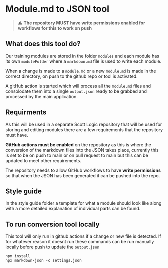 # Module.md to JSON tool

> ⚠️ **The repository MUST have write permissions enabled for workflows for this to work on push**

## What does this tool do?

Our training modules are stored in the folder `modules` and each module has its own `moduleFolder` where a `markdown.md` file is used to write each module.

When a change is made to a `module.md` or a new `module.md` is made in the correct directory, on push to the github repo or tool is activated.

A gitHub action is started which will process all the `module.md` files and consolodate them into a single `output.json` ready to be grabbed and processed by the main application.

## Requirments

As this will be used in a separate Scott Logic repository that will be used for storing and editing modules there are a few requirements that the repository must have.

**GitHub actions must be enabled** on the repository as this is where the conversion of the markdown files into the JSON takes place, currently this is set to be on push to main or on pull request to main but this can be updated to meet other requirements.

The repository needs to allow GitHub workflows to have **write permissions** so that when the JSON has been generated it can be pushed into the repo.

## Style guide

In the style guide folder a template for what a module should look like along with a more detailed explanation of individual parts can be found.

## To run conversion tool locally

This tool will only run in github actions if a change or new file is detected. If for whatever reason it doesnt run these commands can be run manually locally before push to update the `output.json`
<br />

```
npm install
npx markdown-json -c settings.json
```
